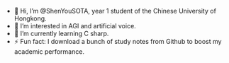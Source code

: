 - 👋 Hi, I’m @ShenYouSOTA, year 1 student of the Chinese University of Hongkong.
- 👀 I’m interested in AGI and artificial voice.
- 🌱 I’m currently learning C sharp.
- ⚡ Fun fact: I download a bunch of study notes from Github to boost my academic performance.

<!---
ShenYouSOTA/ShenYouSOTA is a ✨ special ✨ repository because its `README.md` (this file) appears on your GitHub profile.
You can click the Preview link to take a look at your changes.
--->
